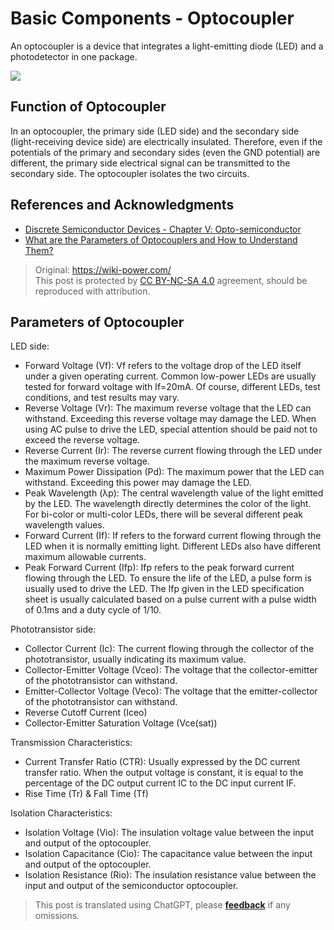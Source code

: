 # Basic Components - Optocoupler

An optocoupler is a device that integrates a light-emitting diode (LED) and a photodetector in one package.

![](https://wiki-media-1253965369.cos.ap-guangzhou.myqcloud.com/img/20210725130317.png)

## Function of Optocoupler

In an optocoupler, the primary side (LED side) and the secondary side (light-receiving device side) are electrically insulated. Therefore, even if the potentials of the primary and secondary sides (even the GND potential) are different, the primary side electrical signal can be transmitted to the secondary side. The optocoupler isolates the two circuits.

## References and Acknowledgments

- [Discrete Semiconductor Devices - Chapter Ⅴ: Opto-semiconductor](https://toshiba-semicon-storage.com/cn/semiconductor/knowledge/e-learning/discrete.html#Chapter5)
- [What are the Parameters of Optocouplers and How to Understand Them?](https://www.eefocus.com/e/483370)

> Original: <https://wiki-power.com/>  
> This post is protected by [CC BY-NC-SA 4.0](https://creativecommons.org/licenses/by/4.0/deed.en) agreement, should be reproduced with attribution.

## Parameters of Optocoupler

LED side:

- Forward Voltage (Vf): Vf refers to the voltage drop of the LED itself under a given operating current. Common low-power LEDs are usually tested for forward voltage with If=20mA. Of course, different LEDs, test conditions, and test results may vary.
- Reverse Voltage (Vr): The maximum reverse voltage that the LED can withstand. Exceeding this reverse voltage may damage the LED. When using AC pulse to drive the LED, special attention should be paid not to exceed the reverse voltage.
- Reverse Current (Ir): The reverse current flowing through the LED under the maximum reverse voltage.
- Maximum Power Dissipation (Pd): The maximum power that the LED can withstand. Exceeding this power may damage the LED.
- Peak Wavelength (λp): The central wavelength value of the light emitted by the LED. The wavelength directly determines the color of the light. For bi-color or multi-color LEDs, there will be several different peak wavelength values.
- Forward Current (If): If refers to the forward current flowing through the LED when it is normally emitting light. Different LEDs also have different maximum allowable currents.
- Peak Forward Current (Ifp): Ifp refers to the peak forward current flowing through the LED. To ensure the life of the LED, a pulse form is usually used to drive the LED. The Ifp given in the LED specification sheet is usually calculated based on a pulse current with a pulse width of 0.1ms and a duty cycle of 1/10.

Phototransistor side:

- Collector Current (Ic): The current flowing through the collector of the phototransistor, usually indicating its maximum value.
- Collector-Emitter Voltage (Vceo): The voltage that the collector-emitter of the phototransistor can withstand.
- Emitter-Collector Voltage (Veco): The voltage that the emitter-collector of the phototransistor can withstand.
- Reverse Cutoff Current (Iceo)
- Collector-Emitter Saturation Voltage (Vce(sat))

Transmission Characteristics:

- Current Transfer Ratio (CTR): Usually expressed by the DC current transfer ratio. When the output voltage is constant, it is equal to the percentage of the DC output current IC to the DC input current IF.
- Rise Time (Tr) & Fall Time (Tf)

Isolation Characteristics:

- Isolation Voltage (Vio): The insulation voltage value between the input and output of the optocoupler.
- Isolation Capacitance (Cio): The capacitance value between the input and output of the optocoupler.
- Isolation Resistance (Rio): The insulation resistance value between the input and output of the semiconductor optocoupler.

> This post is translated using ChatGPT, please [**feedback**](https://github.com/linyuxuanlin/Wiki_MkDocs/issues/new) if any omissions.
